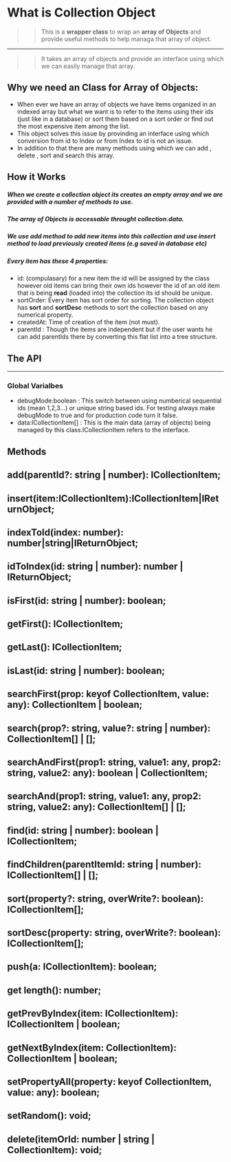 # What is Collection Object
>> This is a **wrapper class** to wrap an **array of Objects** and provide useful methods to help managa that array of object.
------
>> It takes an array of objects and provide an interface using which we can easily manage that array.

## Why we need an Class for Array of Objects:
- When ever we have an array of objects we have items organized in an indexed array but what we want is to refer to the items using their ids (just like in a database) or  sort them based on a sort order or find out the most expensive item among the list.
- This object solves this issue by provinding an interface using which conversion from id to Index or from Index to id is not an issue.
- In addition to that there are many methods using which we can add , delete , sort and search this array.

## How it Works
##### When we create a collection object its creates an empty array and we are provided with a number of methods to use.
##### The array of Objects is accessable throught **collection.data**.
##### We use **add** method to add new items into this collection and use **insert** method to load previously created items (e.g saved in database etc)
##### Every item has these 4 properties:
- id: (compulasary) for a new item the id will be assigned by the class however old items can bring their own ids however the id of an old item that is being **read** (loaded into) the collection its id should be unique.
- sortOrder: Every item has sort order for sorting. The collection object has **sort** and **sortDesc** methods to sort the collection based on any numerical property.
- createdAt: Time of creation of the item (not must).
- parentId : Though the items are independent but if the user wants he can add parentIds there by converting this flat list into a tree structure.

## The API
----------------------
### Global Varialbes
- debugMode:boolean : This switch between using numberical sequential ids (mean 1,2,3...) or unique string based ids. For testing always make debugMode to true and for production code turn it false.
- data:ICollectionItem[] : This is the main data (array of objects) being managed by this class.ICollectionItem refers to the interface.

## Methods
add(parentId?: string | number): ICollectionItem;
---
insert(item:ICollectionItem):ICollectionItem|IReturnObject;
---
indexToId(index: number): number|string|IReturnObject;
---
idToIndex(id: string | number): number | IReturnObject;
---
isFirst(id: string | number): boolean;
---
getFirst(): ICollectionItem;
---
getLast(): ICollectionItem;
---
isLast(id: string | number): boolean;
---
searchFirst(prop: keyof CollectionItem, value: any): CollectionItem | boolean;
---
search(prop?: string, value?: string | number): CollectionItem[] | [];
---
searchAndFirst(prop1: string, value1: any, prop2: string, value2: any): boolean | CollectionItem;
---
searchAnd(prop1: string, value1: any, prop2: string, value2: any): CollectionItem[] | [];
---
find(id: string | number): boolean | ICollectionItem;
---
findChildren(parentItemId: string | number): ICollectionItem[] | [];
---
sort(property?: string, overWrite?: boolean): ICollectionItem[];
---
sortDesc(property: string, overWrite?: boolean): ICollectionItem[];
---
push(a: ICollectionItem): boolean;
---
get length(): number;
---
getPrevByIndex(item: ICollectionItem): ICollectionItem | boolean;
---
getNextByIndex(item: CollectionItem): CollectionItem | boolean;
---
setPropertyAll(property: keyof CollectionItem, value: any): boolean;
---
setRandom(): void;
---
delete(itemOrId: number | string | CollectionItem): void;
---
    
    